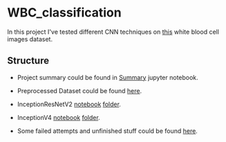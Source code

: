 # WBC_classification

In this project I've tested different CNN techniques on [this](http://users.cecs.anu.edu.au/~hrezatofighi/Data/Leukocyte%20Data.htm) white blood cell images dataset.

## Structure

- Project summary could be found in [Summary]() jupyter notebook.

- Preprocessed Dataset could be found [here]().

- InceptionResNetV2 [notebook]() [folder]().

- InceptionV4 [notebook]() [folder]().

- Some failed attempts and unfinished stuff could be found [here]().

